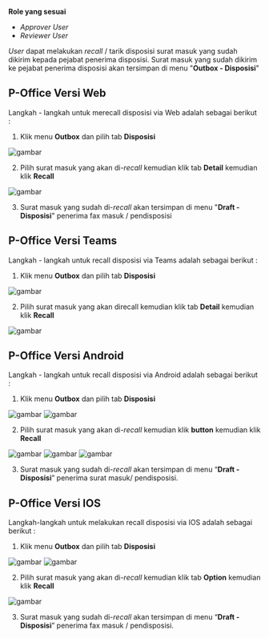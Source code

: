 **Role yang sesuai**

- *Approver User*
- *Reviewer User*

_User_ dapat melakukan _recall_ / tarik disposisi surat masuk yang sudah dikirim kepada pejabat penerima disposisi. Surat masuk yang sudah dikirim ke pejabat penerima disposisi akan tersimpan di menu "**Outbox - Disposisi**"

## **P-Office Versi Web**

Langkah - langkah untuk merecall disposisi via Web adalah sebagai berikut :

1.    Klik menu **Outbox** dan pilih tab **Disposisi**

![gambar](SuratMasuk/SM_Web/SM42.png)

2.    Pilih surat masuk yang akan di-_recall_ kemudian klik tab **Detail** kemudian klik **Recall**

![gambar](SuratMasuk/SM_Web/SM43.png)

3.    Surat masuk yang sudah di-_recall_ akan tersimpan di menu "**Draft - Disposisi**" penerima fax masuk / pendisposisi


## **P-Office Versi Teams**

Langkah - langkah untuk recall disposisi via Teams adalah sebagai berikut :

1. Klik menu **Outbox** dan pilih tab **Disposisi**

![gambar](SuratMasuk/SM_Teams/SM47.png)

2. Pilih surat masuk yang akan direcall kemudian klik tab **Detail** kemudian klik **Recall**

![gambar](SuratMasuk/SM_Teams/SM48.png)



## **P-Office Versi Android**

Langkah - langkah untuk recall disposisi via Android adalah sebagai berikut :

1. Klik menu **Outbox** dan pilih tab **Disposisi**
   
![gambar](SuratMasuk/SM_Android/Recalldisposisi/A01.jpg) ![gambar](SuratMasuk/SM_Android/Recalldisposisi/A02.jpg)

2. Pilih surat masuk yang akan di-_recall_ kemudian klik **button** kemudian klik **Recall**

![gambar](SuratMasuk/SM_Android/Recalldisposisi/A03.jpg) ![gambar](SuratMasuk/SM_Android/Recalldisposisi/A04.jpg) ![gambar](SuratMasuk/SM_Android/Recalldisposisi/A05.jpg)

3. Surat masuk yang sudah di-_recall_ akan tersimpan di menu “**Draft - Disposisi**” penerima surat masuk/ pendisposisi.
   

## **P-Office Versi IOS**

Langkah-langkah untuk melakukan recall disposisi via IOS adalah sebagai berikut :

1.	Klik menu **Outbox** dan pilih tab **Disposisi**

![gambar](SuratMasuk/SM_IOS/SM-61.png) ![gambar](SuratMasuk/SM_IOS/SM-62.png)

2.	Pilih surat masuk yang akan di-_recall_ kemudian klik tab **Option** kemudian klik **Recall**

![gambar](SuratMasuk/SM_IOS/SM-46.png)

3.	Surat masuk yang sudah di-_recall_ akan tersimpan di menu “**Draft - Disposisi**” penerima fax masuk / pendisposisi.